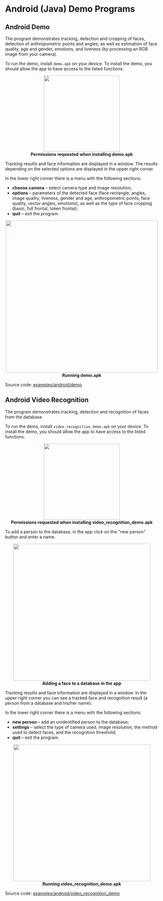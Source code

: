 # Android (Java) Demo Programs

## Android Demo

The program demonstrates tracking, detection and cropping of faces, detection of anthropometric points and angles, as well as estimation of face quality, age and gender, emotions, and liveness (by processing an RGB image from your camera).

To run the demo, install `demo.apk` on your device. To install the demo, you should allow the app to have access to the listed functions.

<p align="center">
<img width="250" src="../img/demo_apk_permissions_en.png"><br>
<b>Permissions requested when installing demo.apk</b>
</p>

Tracking results and face information are displayed in a window. The results depending on the selected options are displayed in the upper right corner.

In the lower right corner there is a menu with the following sections:

* **choose camera** – select camera type and image resolution;
* **options** – parameters of the detected face (face rectangle, angles, image quality, liveness, gender and age, anthropometric points, face quality, vector angles, emotions), as well as the type of face cropping (basic, full frontal, token frontal);
* **quit** – exit the program.

<p align="center">
<img width="500" src="../img/demo_apk_gui.png"><br>
<b>Running demo.apk</b>
</p>

Source code: [examples/android/demo](../../examples/android/demo)

## Android Video Recognition

The program demonstrates tracking, detection and recognition of faces from the database.

To run the demo, install `video_recognition_demo.apk` on your device. To install the demo, you should allow the app to have access to the listed functions.

<p align="center">
<img width="250" src="../img/video_recognition_apk_permissions_en.png"><br>
<b>Permissions requested when installing video_recognition_demo.apk</b>
</p>

To add a person to the database, in the app click on the "new person" button and enter a name.

<p align="center">
<img width="450" src="../img/video_rec_new_person.png"><br>
<b>Adding a face to a database in the app</b>
</p>

Tracking results and face information are displayed in a window. In the upper right corner you can see a tracked face and recognition result (a person from a database and his/her name).

In the lower right corner there is a menu with the following sections:

* **new person** – add an unidentified person to the database;
* **settings** – select the type of camera used, image resolution, the method used to detect faces, and the recognition threshold;
* **quit** – exit the program.

<p align="center">
<img width="450" src="../img/video_rec_result.png"><br>
<b>Running video_recognition_demo.apk</b>
</p>

Source code: [examples/android/video_recognition_demo](../../examples/android/video_recognition_demo)
